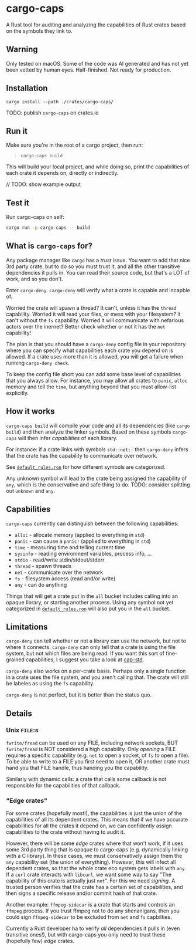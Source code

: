 # cargo-caps

A Rust tool for auditing and analyzing the capabilities of Rust crates based on the symbols they link to.

## Warning
Only tested on macOS.
Some of the code was AI generated and has not yet been vetted by human eyes.
Half-finished.
Not ready for production.

## Installation
`cargo install --path ./crates/cargo-caps/`

TODO: publish `cargo-caps` on crates.io


## Run it
Make sure you're in the root of a cargo project, then run:

> `cargo-caps build`

This will build your local project, and while doing so, print the capabilities of each crate it depends on, directly or indirectly.

// TODO: show example output

## Test it

Run cargo-caps on self:

```bash
cargo run -p cargo-caps -- build
```


## What is `cargo-caps` for?
Any package manager like `cargo` has a _trust_ issue.
You want to add that nice 3rd party crate, but to do so you must trust it, and all the other transitive dependencies it pulls in.
You can read their source code, but that's a LOT of work, and so you don't.

Enter `cargo-deny`.
`cargo-deny` will verify what a crate is capable and incapble of.

Worried the crate will spawn a thread? It can't, unless it has the `thread` capability.
Worried it will read your files, or mess with your filesystem? It can't without the `fs` capability.
Worried it will communicate with nefarious actors over the inernet? Better check whether or not it has the `net` capability!

The plan is that you should have a `cargo-deny` config file in your repository where you can specify what capabilities each crate you depend on is allowed.
If a crate uses more than it is allowed, you will get a failure when running `cargo-deny check`.

To keep the config file short you can add some base level of capabilities that you always allow.
For instance, you may allow all crates to `panic`, `alloc` memory and tell the `time`, but anything beyond that you must allow-list explicitly.

## How it works
`cargo-caps build` will compile your code and all its dependencies (like `cargo build`) and then analyze the linker symbols.
Based on these symbols `cargo-caps` will then infer _capabilities_ of each library.

For instance: if a crate links with symbols `std::net::` then `cargo-deny` infers that the crate has the capability to communicate over network.

See [`default_rules.ron`](crates/cargo-caps/src/default_rules.ron) for how different symbols are categorized.

Any unknown symbol will lead to the crate being assigned the capability of `any`, which is the conservative and safe thing to do.
TODO: consider splitting out `unknown` and `any`.


## Capabilities
`cargo-caps` currently can distinguish between the following capabilities:
- `alloc` - allocate memory (applied to everything in `std`)
- `panic` - can cause a `panic!` (applied to everything in `std`)
- `time` - measuring time and telling current time
- `sysinfo` - reading environment variables, process info, …
- `stdio` - read/write stdin/stdout/stderr
- `thread` - spawn threads
- `net` - communicate over the network
- `fs` - filesystem access (read and/or write)
- `any` - can do anything

Things that will get a crate put in the `all` bucket includes calling into an opaque library, or starting another process.
Using any symbol not yet categorized in [`default_rules.ron`](crates/cargo-caps/src/default_rules.ron) will also put you in the `all` bucket.


## Limitations
`cargo-deny` can tell whether or not a library can use the network, but not to where it connects.
`cargo-deny` can only tell that a crate is using the file system, but not which files are being read.
If you want this sort of fine-grained capabilities, I suggest you take a look at [cap-std](https://github.com/bytecodealliance/cap-std).

`cargo-deny` also works on a per-crate basis.
Perhaps only a single function in a crate uses the file system, and you aren't calling that.
The crate will still be labeles as using the `fs` capability.

`cargo-deny` is not perfect, but it is better than the status quo.


## Details
### Unix `FILE`:s
`fwrite/fread` can be used on any FILE, including network sockets, BUT `fwrite/fread` is NOT considered a high capability.
Only _opening_ a FILE requires a specific capability (e.g. `net` to open a socket, of `fs` to open a file).
To be able to write to a FILE you first need to open it, OR another crate must hand you that FILE handle, thus handing you the capability.

Similarly with dynamic calls: a crate that calls some callback is not responsible for the capabilities of that callback.


### "Edge crates"
For some crates (hopefully most!), the capabilities is just the union of the capabilities of all its dependent crates.
This means that if we have accurate capabilities for all the crates it depend on, we can confidently assign capabilities to the crate without having to audit it.

However, there will be some _edge_ crates where that won't work, if it uses some 3rd party thing that is opaque to cargo-caps (e.g. dynamically linking with a C library).
In these cases, we must conservatively assign them the `any` capability set (the union of everything).
However, this will infect all dependent crates, so that the whole crate eco system gets labels with `any`.
If a `curl` crate interacts with `libcurl`, we want some way to say "The capability of this crate is actually just `net`".
For this we need _signing_. A trusted person verifies that the crate has a certain set of capabilities, and then signs a specific release and/or commit hash of that crate.

Another example: `ffmpeg-sidecar` is a crate that starts and controls an `ffmpeg` process.
If you trust ffmpeg not to do any shenanigans, then you could sign `ffmpeg-sidecar` to be excluded from `net` and `fs` capbilties.

Currently a Rust developer ha to verify _all_ dependencies it pulls in (even transitive ones!), but with cargo-caps you only need to trust these (hopefully few) _edge_ crates.
